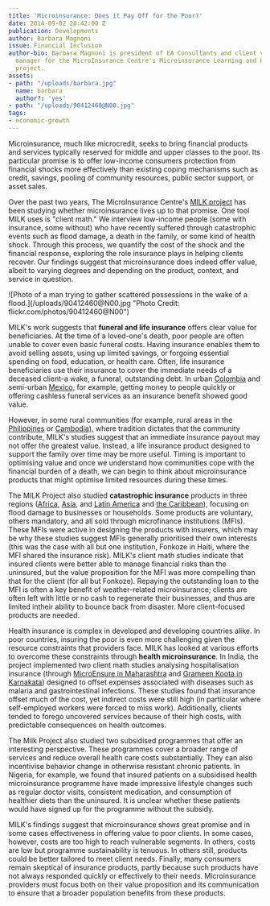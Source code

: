 ```yaml
---
title: 'Microinsurance: Does it Pay Off for the Poor?'
date: 2014-09-02 20:42:00 Z
publication: Developments
author: Barbara Magnoni
issue: Financial Inclusion
author-bio: Barbara Magnoni is president of EA Consultants and client value project
  manager for the MicroInsurance Centre's Microinsurance Learning and Knowledge (MILK)
  project.
assets:
- path: "/uploads/barbara.jpg"
  name: barbara
  author?: 'yes'
- path: "/uploads/90412460@N00.jpg"
tags:
- economic-growth
---
```


<p>Microinsurance, much like microcredit, seeks to bring financial products and services typically reserved for middle and upper classes to the poor. Its particular promise is to offer low-income consumers protection from financial shocks more effectively than existing coping mechanisms such as credit, savings, pooling of community resources, public sector support, or asset sales.</p>



<p>Over the past two years, The MicroInsurance Centre's <a href="http://www.microinsurancecentre.org/milk-project.html">MILK project</a> has been studying whether microinsurance lives up to that promise. One tool MILK uses is "client math." We interview low-income people (some with insurance, some without) who have recently suffered through catastrophic events such as flood damage, a death in the family, or some kind of health shock. Through this process, we quantify the cost of the shock and the financial response, exploring the role insurance plays in helping clients recover. Our findings suggest that microinsurance does indeed offer value, albeit to varying degrees and depending on the product, context, and service in question.  </p>
![Photo of a man trying to gather scattered possessions in the wake of a flood.](/uploads/90412460@N00.jpg "Photo Credit: flickr.com/photos/90412460@N00") 
  <p>MILK's work suggests that <strong>funeral and life insurance</strong> offers clear value for beneficiaries. At the time of a loved-one's death, poor people are often unable to cover even basic funeral costs. Having insurance enables them to avoid selling assets, using up limited savings, or forgoing essential spending on food, education, or health care. Often, life insurance beneficiaries use their insurance to cover the immediate needs of a deceased client-a wake, a funeral, outstanding debt. In urban <a href="http://www.microinsurancecentre.org/milk-project/milk-docs/doc_details/840-milk-brief-8-qdoing-the-mathq-cashless-funeral-microinsurance-in-colombia.html" >Colombia</a> and semi-urban <a href="http://www.microinsurancecentre.org/milk-project/milk-docs/doc_details/938-milk-brief-16-qdoing-the-mathq-life-microinsurance-in-mexico.html">Mexico</a>, for example, getting money to people quickly or offering cashless funeral services as an insurance benefit showed good value. </p><p>However, in some rural communities (for example, rural areas in the <a href="http://www.microinsurancecentre.org/milk-project/milk-docs/doc_details/877-milk-brief-13-qdoing-the-mathq-funeral-and-life-microinsurance-in-the-philippines.html">Philippines</a> or <a href="http://www.microinsurancecentre.org/milk-project/milk-docs/doc_details/1007-milk-brief-20-doing-the-math--loan-protection-insurance-in-cambodia.html">Cambodia</a>), where tradition dictates that the community contribute, MILK's studies suggest that an immediate insurance payout may not offer the greatest value. Instead, a life insurance product designed to support the family over time may be more useful. Timing is important to optimising value and once we understand how communities cope with the financial burden of a death, we can begin to think about microinsurance products that might optimise limited resources during these times.  </p>
  <p>The MILK Project also studied <strong>catastrophic insurance</strong> products in three regions (<a href="http://www.microinsurancecentre.org/milk-project/milk-docs/doc_details/868-milk-brief-10-qdoing-the-mathq-with-property-insurance-in-ghana.html">Africa</a>, <a href="http://www.microinsurancecentre.org/milk-project/milk-docs/doc_details/948-milk-brief-17-qdoing-the-mathq-calamity-microinsurance-in-the-philippines.html">Asia</a>, and <a href="http://www.microinsurancecentre.org/milk-project/milk-docs/doc_details/949-milk-brief-18-qdoing-the-mathq-property-microinsurance-in-coastal-colombia-.html">Latin America</a> and <a href="http://www.microinsurancecentre.org/milk-project/milk-docs/doc_details/933-milk-brief-15-qdoing-the-mathq-catastrophe-insurance-in-haiti.html">the Caribbean</a>), focusing on flood damage to businesses or households. Some products are voluntary, others mandatory, and all sold through microfinance institutions (MFIs). These MFIs were active in designing the products with insurers, which may be why these studies suggest MFIs generally prioritised their own interests (this was the case with all but one institution, Fonkoze in Haiti, where the MFI shared the insurance risk). MILK's client math studies indicate that insured clients were better able to manage financial risks than the uninsured, but the value proposition for the MFI was more compelling than that for the client (for all but Fonkoze). Repaying the outstanding loan to the MFI is often a key benefit of weather-related microinsurance; clients are often left with little or no cash to regenerate their businesses, and thus are limited intheir ability to bounce back from disaster. More client-focused products are needed.</p>
  <p>Health insurance is complex in developed and developing countries alike. In poor countries, insuring the poor is even more challenging given the resource constraints that providers face. MILK has looked at various efforts to overcome these constraints through <strong>health microinsurance</strong>. In India, the project implemented two client math studies analysing hospitalisation insurance (through <a href="http://www.microinsurancecentre.org/resources/documents/doc_details/872-milk-brief-11-doing-the-math-health-microinsurance.html">MicroEnsure in Maharashtra</a> and <a href="http://www.microinsurancecentre.org/milk-project/milk-docs/doc_details/873-milk-brief-12-qdoing-the-mathq-in-karnataka-india.html">Grameen Koota in Karnakata</a>) designed to offset expenses associated with diseases such as malaria and gastrointestinal infections. These studies found that insurance offset much of the cost, yet indirect costs were still high (in particular where self-employed workers were forced to miss work). Additionally, clients tended to forego uncovered services because of their high costs, with predictable consequences on health outcomes. </p>
  <p>The Milk Project also studied two subsidised programmes that offer an interesting perspective. These programmes cover a broader range of services and reduce overall health care costs substantially. They can also incentivise behavior change in otherwise resistant chronic patients. In Nigeria, for example, we found that insured patients on a subsidised health microinsurance programme have made impressive lifestyle changes such as regular doctor visits, consistent medication, and consumption of healthier diets than the uninsured. It is unclear whether these patients would have signed up for the programme without the subsidy.</p>
  <p>MILK's findings suggest that microinsurance shows great promise and in some cases effectiveness in offering value to poor clients. In some cases, however, costs are too high to reach vulnerable segments. In others, costs are low but programme sustainability is tenuous. In others still, products could be better tailored to meet client needs. Finally, many consumers remain skeptical of insurance products, partly because such products have not always responded quickly or effectively to their needs. Microinsurance providers must focus both on their value proposition and its communication to ensure that a broader population benefits from these products.</p>
